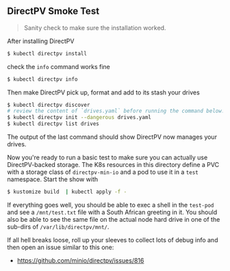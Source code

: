 DirectPV Smoke Test
-------------------
> Sanity check to make sure the installation worked.

After installing DirectPV

```bash
$ kubectl directpv install
```

check the `info` command works fine

```bash
$ kubectl directpv info
```

Then make DirectPV pick up, format and add to its stash your drives

```bash
$ kubectl directpv discover
# review the content of `drives.yaml` before running the command below!
$ kubectl directpv init --dangerous drives.yaml
$ kubectl directpv list drives
```

The output of the last command should show DirectPV now manages your
drives.

Now you're ready to run a basic test to make sure you can actually
use DirectPV-backed storage. The K8s resources in this directory
define a PVC with a storage class of `directpv-min-io` and a pod
to use it in a `test` namespace. Start the show with

```bash
$ kustomize build  | kubectl apply -f -
```

If everything goes well, you should be able to exec a shell in the
`test-pod` and see a `/mnt/test.txt` file with a South African greeting
in it. You should also be able to see the same file on the actual
node hard drive in one of the sub-dirs of `/var/lib/directpv/mnt/`.

If all hell breaks loose, roll up your sleeves to collect lots of
debug info and then open an issue similar to this one:
- https://github.com/minio/directpv/issues/816
